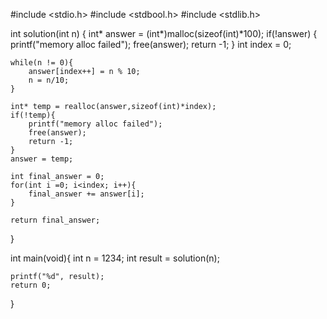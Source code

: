 #include <stdio.h>
#include <stdbool.h>
#include <stdlib.h>

int solution(int n) {
    int* answer = (int*)malloc(sizeof(int)*100);
    if(!answer) {
        printf("memory alloc failed"); 
        free(answer);
        return -1; 
    }
    int index = 0;
    
    while(n != 0){
        answer[index++] = n % 10; 
        n = n/10;
    }
    
    int* temp = realloc(answer,sizeof(int)*index);
    if(!temp){
        printf("memory alloc failed");
        free(answer);
        return -1; 
    }
    answer = temp; 
    
    int final_answer = 0; 
    for(int i =0; i<index; i++){
        final_answer += answer[i]; 
    }
    
    return final_answer; 
}

int main(void){
    int n = 1234;
    int result = solution(n);
    
    printf("%d", result);
    return 0; 
}
